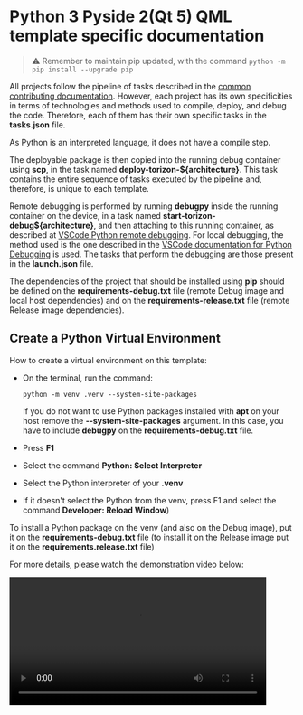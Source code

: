 

# Python 3 Pyside 2(Qt 5) QML template specific documentation

> ⚠️ Remember to maintain pip updated, with the command `python -m pip install --upgrade pip`

All projects follow the pipeline of tasks described in the [common contributing documentation](https://github.com/toradex/vscode-torizon-templates/blob/bookworm/CONTRIBUTING.md#contributing-templates). However, each project has its own specificities in terms of technologies and methods used to compile, deploy, and debug the code. Therefore, each of them has their own specific tasks in the **tasks.json** file.

As Python is an interpreted language, it does not have a compile step.

The deployable package is then copied into the running debug container using **scp**, in the task named **deploy-torizon-\${architecture}**. This task contains the entire sequence of tasks executed by the pipeline and, therefore, is unique to each template.

Remote debugging is performed by running **debugpy** inside the running container on the device, in a task named **start-torizon-debug\${architecture}**, and then attaching to this running container, as described at [VSCode Python remote debugging](https://code.visualstudio.com/docs/python/debugging#_remote-script-debugging-with-ssh). For local debugging, the method used is the one described in the [VSCode documentation for Python Debugging](https://code.visualstudio.com/docs/python/debugging) is used. The tasks that perform the debugging are those present in the **launch.json** file.

The dependencies of the project that should be installed using **pip** should be defined on the **requirements-debug.txt** file (remote Debug image and local host dependencies) and on the **requirements-release.txt** file (remote Release image dependencies). 

## Create a Python Virtual Environment

How to create a virtual environment on this template:

 - On the terminal, run the command:

      `python -m venv .venv --system-site-packages`

      If you do not want to use Python packages installed with **apt** on your host remove the **--system-site-packages** argument. In this case, you have to include **debugpy** on the **requirements-debug.txt** file.

 - Press **F1**
 - Select the command **Python: Select Interpreter**
 - Select the Python interpreter of your **.venv** 
 - If it doesn't select the Python from the venv, press F1 and select the command
 **Developer: Reload Window**)

To install a Python package on the venv (and also on the Debug image), put it 
on the **requirements-debug.txt** file (to install it on the Release image put it
on the **requirements.release.txt** file)

For more details, please watch the demonstration video below:

<video controls width="90%">
  <source src="https://raw.githubusercontent.com/toradex/vscode-torizon-templates-documentation/main/common/python3/createEnvPython3-v2.mp4" type="video/mp4">
</video>

[](https://raw.githubusercontent.com/toradex/vscode-torizon-templates-documentation/main/common/python3/createEnvPython3-v2.mp4)

[The line above renders the video on GitHub but not on VSCode ]:<>

[As of now, the supported types of videos and audios are described in https://github.com/microsoft/vscode-docs/blob/vnext/release-notes/v1_72.md#built-in-preview-for-some-audio-and-video-files ]:<>

